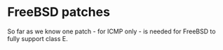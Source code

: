 # FreeBSD patches

So far as we know one patch - for ICMP only - is needed for FreeBSD
to fully support class E.
